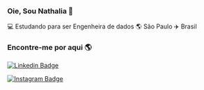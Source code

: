 ### Oie, Sou Nathalia 👋

:computer: Estudando para ser Engenheira de dados :earth_americas: São Paulo :airplane: Brasil 

### Encontre-me por aqui :earth_americas:
[![Linkedin Badge](https://img.shields.io/badge/-LinkedIn-blue?style=flat-square&logo=Linkedin&logoColor=white&link=https://www.linkedin.com/in/nathalia-peres-821060144/)](https://www.linkedin.com/in/nathalia-peres-821060144/)  

[![Instagram Badge](https://img.shields.io/badge/Instagram-E4405F?style=for-the-badge&logo=instagram&logoColor=white&link=https://www.instagram.com/nathmelop/)](https://www.instagram.com/nathmelop/)




